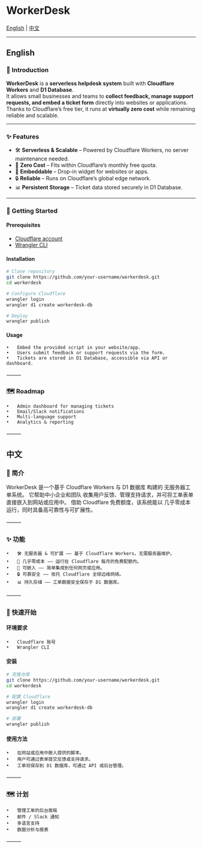 # WorkerDesk

[English](#english) | [中文](#中文)

---

## English

### 📌 Introduction
**WorkerDesk** is a **serverless helpdesk system** built with **Cloudflare Workers** and **D1 Database**.  
It allows small businesses and teams to **collect feedback, manage support requests, and embed a ticket form** directly into websites or applications.  
Thanks to Cloudflare’s free tier, it runs at **virtually zero cost** while remaining reliable and scalable.

---

### ✨ Features
- 🛠️ **Serverless & Scalable** – Powered by Cloudflare Workers, no server maintenance needed.  
- 💸 **Zero Cost** – Fits within Cloudflare’s monthly free quota.  
- 🧩 **Embeddable** – Drop-in widget for websites or apps.  
- 🔒 **Reliable** – Runs on Cloudflare’s global edge network.  
- 📊 **Persistent Storage** – Ticket data stored securely in D1 Database.  

---

### 🚀 Getting Started

#### Prerequisites
- [Cloudflare account](https://dash.cloudflare.com/)  
- [Wrangler CLI](https://developers.cloudflare.com/workers/wrangler/)  

#### Installation
```bash
# Clone repository
git clone https://github.com/your-username/workerdesk.git
cd workerdesk

# Configure Cloudflare
wrangler login
wrangler d1 create workerdesk-db

# Deploy
wrangler publish
```

#### Usage
	•	Embed the provided script in your website/app.
	•	Users submit feedback or support requests via the form.
	•	Tickets are stored in D1 Database, accessible via API or dashboard.

⸻

### 🗺️ Roadmap
	•	Admin dashboard for managing tickets
	•	Email/Slack notifications
	•	Multi-language support
	•	Analytics & reporting
	
⸻

## 中文

### 📌 简介

WorkerDesk 是一个基于 Cloudflare Workers 与 D1 数据库 构建的 无服务器工单系统。
它帮助中小企业和团队 收集用户反馈、管理支持请求，并可将工单表单直接嵌入到网站或应用中。
借助 Cloudflare 免费额度，该系统能以 几乎零成本 运行，同时具备高可靠性与可扩展性。

⸻

### ✨ 功能
	•	🛠️ 无服务器 & 可扩展 —— 基于 Cloudflare Workers，无需服务器维护。
	•	💸 几乎零成本 —— 运行在 Cloudflare 每月的免费配额内。
	•	🧩 可嵌入 —— 简单集成到任何网页或应用。
	•	🔒 可靠安全 —— 依托 Cloudflare 全球边缘网络。
	•	📊 持久存储 —— 工单数据安全保存于 D1 数据库。

⸻

### 🚀 快速开始

#### 环境要求
	•	Cloudflare 账号
	•	Wrangler CLI

#### 安装
```bash
# 克隆仓库
git clone https://github.com/your-username/workerdesk.git
cd workerdesk

# 配置 Cloudflare
wrangler login
wrangler d1 create workerdesk-db

# 部署
wrangler publish
```

#### 使用方法
	•	在网站或应用中嵌入提供的脚本。
	•	用户可通过表单提交反馈或支持请求。
	•	工单将保存到 D1 数据库，可通过 API 或后台管理。

⸻

### 🗺️ 计划
	•	管理工单的后台面板
	•	邮件 / Slack 通知
	•	多语言支持
	•	数据分析与报表

⸻
